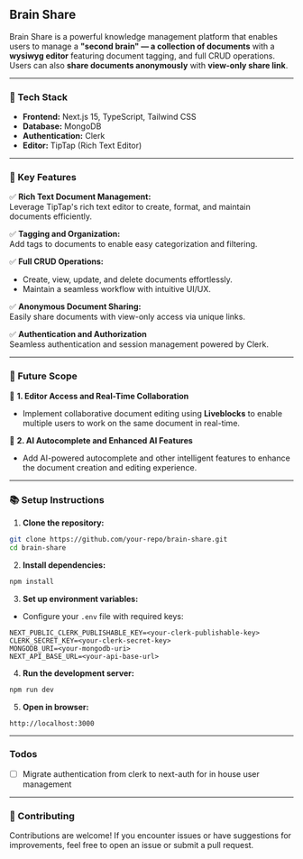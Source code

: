 ## Brain Share

Brain Share is a powerful knowledge management platform that enables users to manage a **"second brain" — a collection of documents** with a **wysiwyg editor** featuring document tagging, and full CRUD operations. Users can also **share documents anonymously** with **view-only share link**.

---

### 🚀 Tech Stack

- **Frontend:** Next.js 15, TypeScript, Tailwind CSS  
- **Database:** MongoDB  
- **Authentication:** Clerk  
- **Editor:** TipTap (Rich Text Editor)  
---

### 🎯 Key Features

✅ **Rich Text Document Management:**  
Leverage TipTap's rich text editor to create, format, and maintain documents efficiently.

✅ **Tagging and Organization:**  
Add tags to documents to enable easy categorization and filtering.

✅ **Full CRUD Operations:**  
- Create, view, update, and delete documents effortlessly.  
- Maintain a seamless workflow with intuitive UI/UX.

✅ **Anonymous Document Sharing:**  
Easily share documents with view-only access via unique links.

✅ **Authentication and Authorization**  
Seamless authentication and session management powered by Clerk.


---

### 🔮 Future Scope

🚧 **1. Editor Access and Real-Time Collaboration**  
- Implement collaborative document editing using **Liveblocks** to enable multiple users to work on the same document in real-time.

🧠 **2. AI Autocomplete and Enhanced AI Features**  
- Add AI-powered autocomplete and other intelligent features to enhance the document creation and editing experience.

---

### 📚 Setup Instructions

1. **Clone the repository:**
```bash
git clone https://github.com/your-repo/brain-share.git
cd brain-share
```

2. **Install dependencies:**
```bash
npm install
```

3. **Set up environment variables:**
- Configure your `.env` file with required keys:
```
NEXT_PUBLIC_CLERK_PUBLISHABLE_KEY=<your-clerk-publishable-key>
CLERK_SECRET_KEY=<your-clerk-secret-key>
MONGODB_URI=<your-mongodb-uri>
NEXT_API_BASE_URL=<your-api-base-url>

```

4. **Run the development server:**
```bash
npm run dev
```

5. **Open in browser:**
```
http://localhost:3000
```

---
### Todos
- [ ]  Migrate authentication from clerk to next-auth for in house user management
---

### 🤝 Contributing
Contributions are welcome! If you encounter issues or have suggestions for improvements, feel free to open an issue or submit a pull request.

